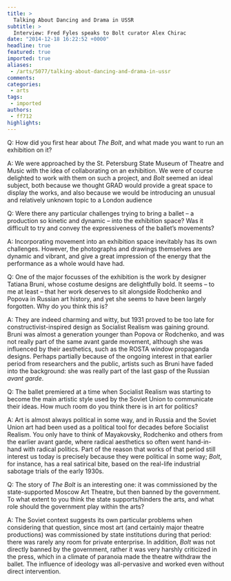 ```yaml
---
title: >
  Talking About Dancing and Drama in USSR
subtitle: >
  Interview: Fred Fyles speaks to Bolt curator Alex Chirac
date: "2014-12-18 16:22:52 +0000"
headline: true
featured: true
imported: true
aliases:
 - /arts/5077/talking-about-dancing-and-drama-in-ussr
comments:
categories:
 - arts
tags:
 - imported
authors:
 - ff712
highlights:
---
```


Q: How did you first hear about _The Bolt_, and what made you want to run an exhibition on it?

A: We were approached by the St. Petersburg State Museum of Theatre and Music with the idea of collaborating on an exhibition. We were of course delighted to work with them on such a project, and _Bolt_ seemed an ideal subject, both because we thought GRAD would provide a great space to display the works, and also because we would be introducing an unusual and relatively unknown topic to a London audience

Q: Were there any particular challenges trying to bring a ballet – a production so kinetic and dynamic – into the exhibition space? Was it difficult to try and convey the expressiveness of the ballet’s movements?

A: Incorporating movement into an exhibition space inevitably has its own challenges. However, the photographs and drawings themselves are dynamic and vibrant, and give a great impression of the energy that the performance as a whole would have had.

Q: One of the major focusses of the exhibition is the work by designer Tatiana Bruni, whose costume designs are delightfully bold. It seems – to me at least – that her work deserves to sit alongside Rodchenko and Popova in Russian art history, and yet she seems to have been largely forgotten. Why do you think this is?

A: They are indeed charming and witty, but 1931 proved to be too late for constructivist-inspired design as Socialist Realism was gaining ground. Bruni was almost a generation younger than Popova or Rodchenko, and was not really part of the same avant garde movement, although she was influenced by their aesthetics, such as the ROSTA window propaganda designs. Perhaps partially because of the ongoing interest in that earlier period from researchers and the public, artists such as Bruni have faded into the background: she was really part of the last gasp of the Russian _avant garde_.

Q: The ballet premiered at a time when Socialist Realism was starting to become the main artistic style used by the Soviet Union to communicate their ideas. How much room do you think there is in art for politics?

A: Art is almost always political in some way, and in Russia and the Soviet Union art had been used as a political tool for decades before Socialist Realism. You only have to think of Mayakovsky, Rodchenko and others from the earlier avant garde, where radical aesthetics so often went hand-in-hand with radical politics. Part of the reason that works of that period still interest us today is precisely because they were political in some way; _Bolt_, for instance, has a real satirical bite, based on the real-life industrial sabotage trials of the early 1930s.

Q: The story of _The Bolt_ is an interesting one: it was commissioned by the state-supported Moscow Art Theatre, but then banned by the government. To what extent to you think the state supports/hinders the arts, and what role should the government play within the arts?

A: The Soviet context suggests its own particular problems when considering that question, since most art (and certainly major theatre productions) was commissioned by state institutions during that period: there was rarely any room for private enterprise. In addition, _Bolt_ was not directly banned by the government, rather it was very harshly criticized in the press, which in a climate of paranoia made the theatre withdraw the ballet. The influence of ideology was all-pervasive and worked even without direct intervention.
